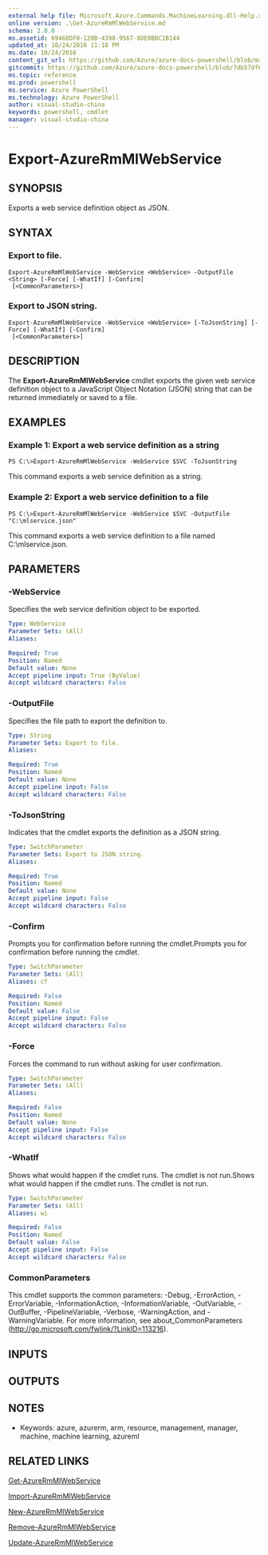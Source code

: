 ```yaml
---
external help file: Microsoft.Azure.Commands.MachineLearning.dll-Help.xml
online version: .\Get-AzureRmMlWebService.md
schema: 2.0.0
ms.assetid: 69468DF0-120B-4398-9567-8DE0BBC1B144
updated_at: 10/24/2016 11:18 PM
ms.date: 10/24/2016
content_git_url: https://github.com/Azure/azure-docs-powershell/blob/master/azureps-cmdlets-docs/ResourceManager/AzureRM.MachineLearning/v0.10.0/Export-AzureRmMlWebService.md
gitcommit: https://github.com/Azure/azure-docs-powershell/blob/7db57df6b5e709a7c001e6de362a1240d7583ae8/azureps-cmdlets-docs/ResourceManager/AzureRM.MachineLearning/v0.10.0/Export-AzureRmMlWebService.md
ms.topic: reference
ms.prod: powershell
ms.service: Azure PowerShell
ms.technology: Azure PowerShell
author: visual-studio-china
keywords: powershell, cmdlet
manager: visual-studio-china
---
```


# Export-AzureRmMlWebService

## SYNOPSIS
Exports a web service definition object as JSON.

## SYNTAX

### Export to file.
```
Export-AzureRmMlWebService -WebService <WebService> -OutputFile <String> [-Force] [-WhatIf] [-Confirm]
 [<CommonParameters>]
```

### Export to JSON string.
```
Export-AzureRmMlWebService -WebService <WebService> [-ToJsonString] [-Force] [-WhatIf] [-Confirm]
 [<CommonParameters>]
```

## DESCRIPTION
The **Export-AzureRmMlWebService** cmdlet exports the given web service definition object to a JavaScript Object Notation (JSON) string that can be returned immediately or saved to a file.

## EXAMPLES

### Example 1: Export a web service definition as a string
```
PS C:\>Export-AzureRmMlWebService -WebService $SVC -ToJsonString
```

This command exports a web service definition as a string.

### Example 2: Export a web service definition to a file
```
PS C:\>Export-AzureRmMlWebService -WebService $SVC -OutputFile "C:\mlservice.json"
```

This command exports a web service definition to a file named C:\mlservice.json.

## PARAMETERS

### -WebService
Specifies the web service definition object to be exported.

```yaml
Type: WebService
Parameter Sets: (All)
Aliases: 

Required: True
Position: Named
Default value: None
Accept pipeline input: True (ByValue)
Accept wildcard characters: False
```

### -OutputFile
Specifies the file path to export the definition to.

```yaml
Type: String
Parameter Sets: Export to file.
Aliases: 

Required: True
Position: Named
Default value: None
Accept pipeline input: False
Accept wildcard characters: False
```

### -ToJsonString
Indicates that the cmdlet exports the definition as a JSON string.

```yaml
Type: SwitchParameter
Parameter Sets: Export to JSON string.
Aliases: 

Required: True
Position: Named
Default value: None
Accept pipeline input: False
Accept wildcard characters: False
```

### -Confirm
Prompts you for confirmation before running the cmdlet.Prompts you for confirmation before running the cmdlet.

```yaml
Type: SwitchParameter
Parameter Sets: (All)
Aliases: cf

Required: False
Position: Named
Default value: False
Accept pipeline input: False
Accept wildcard characters: False
```

### -Force
Forces the command to run without asking for user confirmation.

```yaml
Type: SwitchParameter
Parameter Sets: (All)
Aliases: 

Required: False
Position: Named
Default value: None
Accept pipeline input: False
Accept wildcard characters: False
```

### -WhatIf
Shows what would happen if the cmdlet runs.
The cmdlet is not run.Shows what would happen if the cmdlet runs.
The cmdlet is not run.

```yaml
Type: SwitchParameter
Parameter Sets: (All)
Aliases: wi

Required: False
Position: Named
Default value: False
Accept pipeline input: False
Accept wildcard characters: False
```

### CommonParameters
This cmdlet supports the common parameters: -Debug, -ErrorAction, -ErrorVariable, -InformationAction, -InformationVariable, -OutVariable, -OutBuffer, -PipelineVariable, -Verbose, -WarningAction, and -WarningVariable. For more information, see about_CommonParameters (http://go.microsoft.com/fwlink/?LinkID=113216).

## INPUTS

## OUTPUTS

## NOTES
* Keywords: azure, azurerm, arm, resource, management, manager, machine, machine learning, azureml

## RELATED LINKS

[Get-AzureRmMlWebService](.\Get-AzureRmMlWebService.md)

[Import-AzureRmMlWebService](.\Import-AzureRmMlWebService.md)

[New-AzureRmMlWebService](.\New-AzureRmMlWebService.md)

[Remove-AzureRmMlWebService](.\Remove-AzureRmMlWebService.md)

[Update-AzureRmMlWebService](.\Update-AzureRmMlWebService.md)


